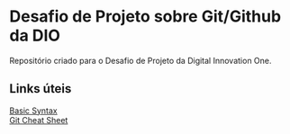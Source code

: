 # Desafio de Projeto sobre Git/Github da DIO
Repositório criado para o Desafio de Projeto da Digital Innovation One.


## Links úteis
[Basic Syntax](https://www.markdownguide.org/basic-syntax/)<br>
[Git Cheat Sheet](https://www.markdownguide.org/cheat-sheet/)
